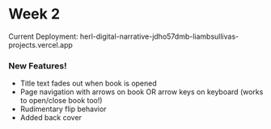 # Week 2

Current Deployment: herl-digital-narrative-jdho57dmb-liambsullivas-projects.vercel.app

### New Features!

- Title text fades out when book is opened
- Page navigation with arrows on book OR arrow keys on keyboard (works to open/close book too!)
- Rudimentary flip behavior
- Added back cover
